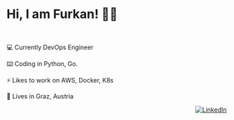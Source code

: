 # Hi, I am Furkan! 👋🏼
<br/>

💻 Currently DevOps Engineer

⌨️ Coding in Python, Go.

⚡️ Likes to work on AWS, Docker, K8s

📍 Lives in Graz, Austria



<p align="right">
	<a href="https://www.linkedin.com/in/hfurkanvural"><img src="https://img.shields.io/badge/LinkedIn--_.svg?style=social&logo=linkedin" alt="LinkedIn"></a>
</p

